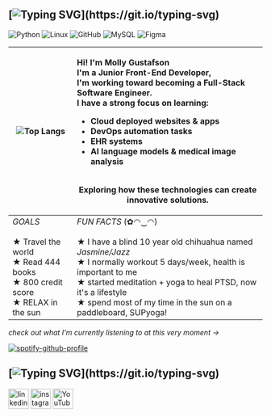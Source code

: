 
<!---
yuccamango/yuccamango is a ✨ special ✨ repository because its `README.md` (this file) appears on your GitHub profile.
You can click the Preview link to take a look at your changes. -->


## [![Typing SVG](https://readme-typing-svg.demolab.com?font=times+new+roman&pause=1000&color=7c6f86&width=435&lines=first+things+first...)](https://git.io/typing-svg)

![Python](https://img.shields.io/badge/Python-Novice-7c6f86?logo=Python&logoColor=c7c2cb) ![Linux](https://img.shields.io/badge/Linux-Intermediate-7c6f86?logo=Linux&logoColor=c7c2cb) ![GitHub](https://img.shields.io/badge/GitHub-Intermediate-7c6f86?logo=GitHub&logoColor=c7c2cb) ![MySQL](https://img.shields.io/badge/MySQL-Novice-7c6f86?logo=MySQL&logoColor=c7c2cb) ![Figma](https://img.shields.io/badge/Figma-Intermediate-7c6f86?logo=Figma&logoColor=c7c2cb)


| ![Top Langs](https://github-readme-stats.vercel.app/api/top-langs/?username=saasyathleticmolly&langs_count=20&bg_color=c7c2cb&title_color=000000&text_color=000000) | <p align="left">Hi! I'm Molly Gustafson<br> I'm a Junior Front-End Developer,<br>I'm working toward becoming a Full-Stack Software Engineer.<br> I have a strong focus on learning: <Br> <ul align="left"><li>Cloud deployed websites & apps</li> <li>DevOps automation tasks</li> <li>EHR systems</li> <li>AI language models & medical image analysis</li></ul> <br> Exploring how these technologies can create innovative solutions. <br> </p> |
|-------------------------|-------------------------|
*GOALS* <br><br> ★ Travel the world <br> ★ Read 444 books <br> ★ 800 credit score <br>★ RELAX in the sun | *FUN FACTS* (✿◠‿◠) <br><br> ★ I have a blind 10 year old chihuahua named *Jasmine/Jazz* <br> ★ I normally workout 5 days/week, health is important to me <br> ★ started meditation + yoga to heal PTSD, now it's a lifestyle <br> ★ spend most of my time in the sun on a paddleboard, SUPyoga! <br>



*check out what I'm currently listening to at this very moment →* 



[<p align="left">![spotify-github-profile](https://spotify-github-profile.kittinanx.com/api/view?uid=31vvc2il62xv5jdpqgyoyk2h2psm&cover_image=true&theme=natemoo-re&show_offline=true&background_color=121212&interchange=false&bar_color=fc0388&bar_color_cover=false)](https://github.com/kittinan/spotify-github-profile) 

## [![Typing SVG](https://readme-typing-svg.demolab.com?font=times+new+roman&pause=1000&color=7c6f86&width=435&lines=lets+connect+on+socials...)](https://git.io/typing-svg) 
[<img src='https://cdn.jsdelivr.net/npm/simple-icons@3.0.1/icons/linkedin.svg' alt='linkedin' height='40'>](https://www.linkedin.com/in/yuccamango/)  [<img src='https://cdn.jsdelivr.net/npm/simple-icons@3.0.1/icons/instagram.svg' alt='instagram' height='40'>](https://www.instagram.com/yuccamango/)  [<img src='https://cdn.jsdelivr.net/npm/simple-icons@3.0.1/icons/youtube.svg' alt='YouTube' height='40'>](https://www.youtube.com/@yuccamango) 
